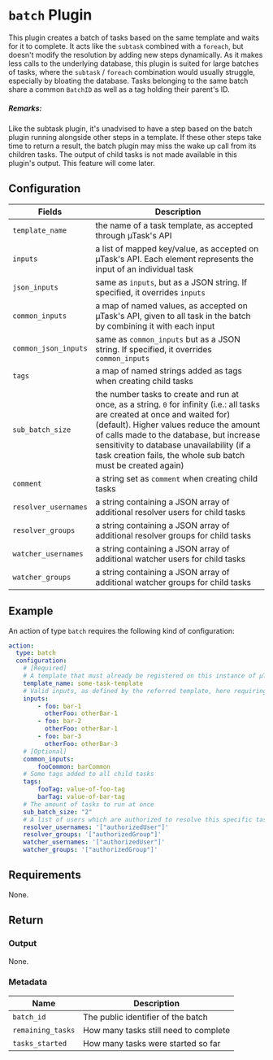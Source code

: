 # `batch` Plugin

This plugin creates a batch of tasks based on the same template and waits for it to complete. It acts like the `subtask` combined with a `foreach`, but doesn't modify the resolution by adding new steps dynamically. As it makes less calls to the underlying database, this plugin is suited for large batches of tasks, where the `subtask` / `foreach` combination would usually struggle, especially by bloating the database.
Tasks belonging to the same batch share a common `BatchID` as well as a tag holding their parent's ID.

##### Remarks:
Like the subtask plugin, it's unadvised to have a step based on the batch plugin running alongside other steps in a template. If these other steps take time to return a result, the batch plugin may miss the wake up call from its children tasks.
The output of child tasks is not made available in this plugin's output. This feature will come later.

## Configuration

| Fields               | Description                                                                                                       |
|----------------------|-------------------------------------------------------------------------------------------------------------------|
| `template_name`      | the name of a task template, as accepted through µTask's API                                                      |
| `inputs`             | a list of mapped key/value, as accepted on µTask's API. Each element represents the input of an individual task   |
| `json_inputs`        | same as `inputs`, but as a JSON string. If specified, it overrides `inputs`                                       |
| `common_inputs`       | a map of named values, as accepted on µTask's API, given to all task in the batch by combining it with each input |
| `common_json_inputs`  | same as `common_inputs` but as a JSON string. If specified, it overrides `common_inputs`                             |
| `tags`               | a map of named strings added as tags when creating child tasks                                                    |
| `sub_batch_size`     | the number tasks to create and run at once, as a string. `0` for infinity (i.e.: all tasks are created at once and waited for) (default). Higher values reduce the amount of calls made to the database, but increase sensitivity to database unavailability (if a task creation fails, the whole sub batch must be created again) |
| `comment`            | a string set as `comment` when creating child tasks                                                               |
| `resolver_usernames` | a string containing a JSON array of additional resolver users for child tasks                                     |
| `resolver_groups`    | a string containing a JSON array of additional resolver groups for child tasks                                    |
| `watcher_usernames`  | a string containing a JSON array of additional watcher users for child tasks                                      |
| `watcher_groups`     | a string containing a JSON array of additional watcher groups for child tasks                                     |

## Example

An action of type `batch` requires the following kind of configuration:

```yaml
action:
  type: batch
  configuration:
    # [Required]
    # A template that must already be registered on this instance of µTask
    template_name: some-task-template
    # Valid inputs, as defined by the referred template, here requiring 3 inputs: foo, otherFoo and fooCommon
    inputs:
        - foo: bar-1
          otherFoo: otherBar-1
        - foo: bar-2
          otherFoo: otherBar-1
        - foo: bar-3
          otherFoo: otherBar-3
    # [Optional]
    common_inputs:
        fooCommon: barCommon
    # Some tags added to all child tasks
    tags:
        fooTag: value-of-foo-tag
        barTag: value-of-bar-tag
    # The amount of tasks to run at once
    sub_batch_size: "2"
    # A list of users which are authorized to resolve this specific task
    resolver_usernames: '["authorizedUser"]'
    resolver_groups: '["authorizedGroup"]'
    watcher_usernames: '["authorizedUser"]'
    watcher_groups: '["authorizedGroup"]'
```

## Requirements

None.

## Return

### Output

None.

### Metadata

| Name                 | Description                               |
|----------------------|-------------------------------------------|
| `batch_id`           | The public identifier of the batch        |
| `remaining_tasks`    | How many tasks still need to complete     |
| `tasks_started`       | How many tasks were started so far        |
